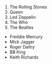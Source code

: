 1. The Rolling Stones
2. Queen
3. Led Zeppelin
4. The Who
5. The Beatles

* Freddie Mercury
* Mick Jagger
* Roger Daltry
* BB King
* Keith Richards
